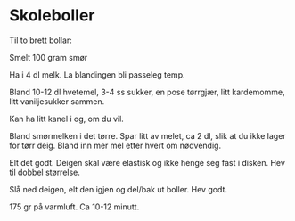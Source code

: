 # Skoleboller

Til to brett bollar: 

Smelt 100 gram smør

Ha i 4 dl melk. La blandingen bli passeleg temp. 

Bland 10-12 dl hvetemel, 3-4 ss sukker, en pose tørrgjær, litt kardemomme, litt vaniljesukker sammen. 

Kan ha litt kanel i og, om du vil.

Bland smørmelken i det tørre. Spar litt av melet, ca 2 dl, slik at du ikke lager for tørr deig. Bland inn mer mel etter hvert om nødvendig.

Elt det godt. Deigen skal være elastisk og ikke henge seg fast i disken.
Hev til dobbel størrelse.

Slå ned deigen, elt den igjen og del/bak ut boller. Hev godt.

175 gr på varmluft. Ca 10-12 minutt.

